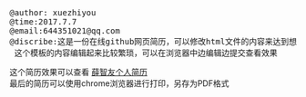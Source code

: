 <pre>
@author: xuezhiyou
@time:2017.7.7
@email:644351021@qq.com
@discribe:这是一份在线github网页简历，可以修改html文件的内容来达到想要的效果。
 这个模板的内容编辑起来比较繁琐，可以在浏览器中边编辑边提交查看效果
</pre>
这个简历效果可以查看  [薛智友个人简历](https://xzy256.github.io/xzy-resume/)
<br/>最后的简历可以使用chrome浏览器进行打印，另存为PDF格式
